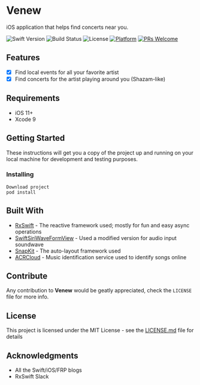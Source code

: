 # Venew

iOS application that helps find concerts near you.

![Swift Version](https://img.shields.io/badge/Swift-4.0-orange.svg)
![Build Status](https://camo.githubusercontent.com/30ae0cf6825132db112b4208a5776454bf0cc330/68747470733a2f2f73656d6170686f72656170702e636f6d2f6170692f76312f70726f6a656374732f64346363613530362d393962652d343464322d623139652d3137366633366563386366312f3132383530352f736869656c64735f62616467652e737667)
![License](https://img.shields.io/badge/License-MIT-blue.svg)
[![Platform](https://img.shields.io/cocoapods/p/LFAlertController.svg?style=flat)](http://cocoapods.org/pods/LFAlertController)
[![PRs Welcome](https://img.shields.io/badge/PRs-welcome-brightgreen.svg?style=flat-square)](http://makeapullrequest.com)

## Features

- [x] Find local events for all your favorite artist
- [x] Find concerts for the artist playing around you (Shazam-like)

## Requirements

- iOS 11+
- Xcode 9

## Getting Started

These instructions will get you a copy of the project up and running on your local machine for development and testing purposes.

### Installing

```
Download project
pod install
```

## Built With


* [RxSwift](https://github.com/ReactiveX/RxSwift) - The reactive framework used; mostly for  fun and easy async operations
* [SwiftSiriWaveFormView](swiftsiriwaveformview) - Used a modified version for audio input soundwave
*  [SnapKit](https://github.com/SnapKit/SnapKit) - The auto-layout framework used
*  [ACRCloud](https://www.acrcloud.com/music-recognition) - Music identification service used to identify songs online

## Contribute

Any contribution to **Venew** would be geatly appreciated, check the ``LICENSE`` file for more info.

## License

This project is licensed under the MIT License - see the [LICENSE.md](LICENSE.md) file for details

## Acknowledgments

* All the Swift/iOS/FRP blogs
* RxSwift Slack
